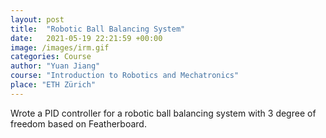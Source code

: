 ```yaml
---
layout: post
title:  "Robotic Ball Balancing System"
date:   2021-05-19 22:21:59 +00:00
image: /images/irm.gif
categories: Course
author: "Yuan Jiang"
course: "Introduction to Robotics and Mechatronics"
place: "ETH Zürich"
---
```

Wrote a PID controller for a robotic ball balancing system with 3 degree of freedom based on Featherboard.